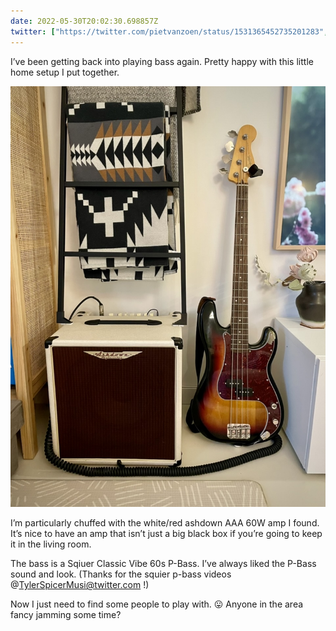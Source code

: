 ```yaml
---
date: 2022-05-30T20:02:30.698857Z
twitter: ["https://twitter.com/pietvanzoen/status/1531365452735201283", "https://twitter.com/pietvanzoen/status/1531365454220087302", "https://twitter.com/pietvanzoen/status/1531365455104991233"]
---
```

I’ve been getting back into playing bass again. Pretty happy with this little home setup I put together. 

![my bass setup](/media/FC4CE9AA-20E5-4D2B-B2BA-E1A1DFFE5A18.jpeg)

I’m particularly chuffed with the white/red ashdown AAA 60W amp I found. It’s nice to have an amp that isn’t just a big black box if you’re going to keep it in the living room. 

The bass is a Sqiuer Classic Vibe 60s P-Bass. I’ve always liked the P-Bass sound and look. (Thanks for the squier p-bass videos @TylerSpicerMusi@twitter.com !)

Now I just need to find some people to play with. 😛 Anyone in the area fancy jamming some time?
